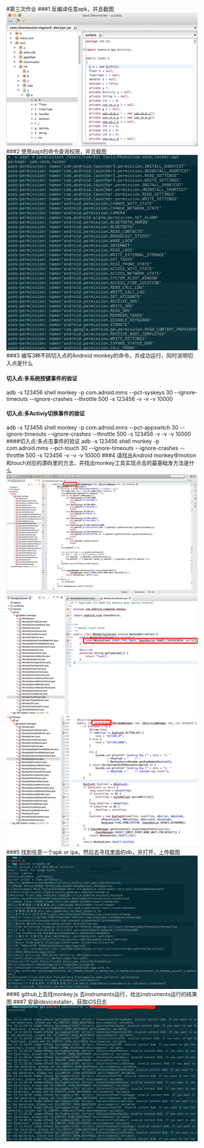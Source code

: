 #第三次作业
###1 反编译任意apk，并且截图
![image](https://github.com/Test-Seven/TangJixu/blob/master/3rd/1.png)
###2 使用aapt的命令查询权限，并且截图
![image](https://github.com/Test-Seven/TangJixu/blob/master/3rd/2.png)
###3 编写3种不同切入点的Android monkey的命令，并成功运行，同时说明切入点是什么
#### 切入点:多系统按键事件的验证	
adb -s 123456 shell monkey -p com.adroid.mms --pct-syskeys 30 --ignore-timeouts --ignore-crashes --throttle 500 -s 123456 -v -v -v 10000
#### 切入点:多Activiy切换事件的验证
adb -s 123456 shell monkey -p com.adroid.mms --pct-appswitch 30 --ignore-timeouts --ignore-crashes --throttle 500 -s 123456 -v -v -v 10000
####切入点:多点击事件的验证
adb -s 123456 shell monkey -p com.adroid.mms --pct-touch 30 --ignore-timeouts --ignore-crashes --throttle 500 -s 123456 -v -v -v 10000
###4 请找出Android monkey中motion和touch对应的源码里的方法，并找出monkey工具实现点击的最基础发方法是什么
![image](https://github.com/Test-Seven/TangJixu/blob/master/3rd/4_1_motion.png)
![image](https://github.com/Test-Seven/TangJixu/blob/master/3rd/4_2_touch.png)
![image](https://github.com/Test-Seven/TangJixu/blob/master/3rd/4_3.png)
###5 找到任意一个apk or ipa，然后去寻找里面的db，并打开，上传截图
![image](https://github.com/Test-Seven/TangJixu/blob/master/3rd/5.png)
###6 github上去找monkey.js 去instruments运行，给出instruments运行的结果图
###7 安装idevicestaller，获取iOS日志
![image](https://github.com/Test-Seven/TangJixu/blob/master/3rd/7.png)


